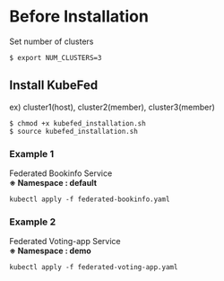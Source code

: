 # Before Installation
Set number of clusters
```
$ export NUM_CLUSTERS=3
```

## Install KubeFed
ex) cluster1(host), cluster2(member), cluster3(member)

```
$ chmod +x kubefed_installation.sh
$ source kubefed_installation.sh
```

### Example 1
Federated Bookinfo Service  
<b> ※ Namespace : default </b>
```
kubectl apply -f federated-bookinfo.yaml
```

### Example 2
Federated Voting-app Service  
<b> ※ Namespace : demo </b>
```
kubectl apply -f federated-voting-app.yaml
```
